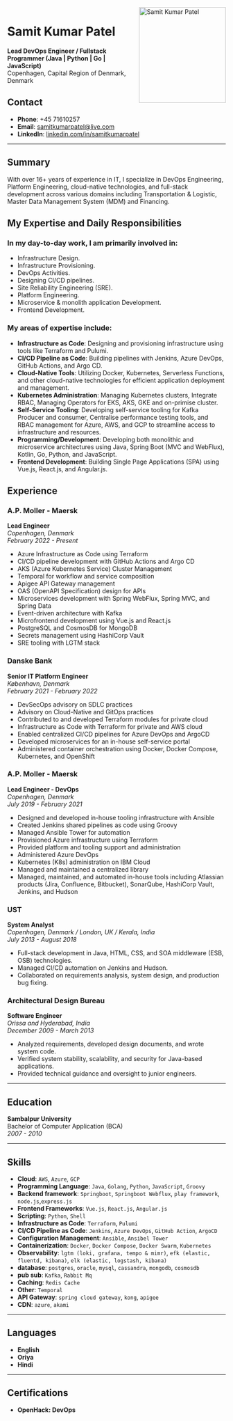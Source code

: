 <img align="right" width="200" height="220" src="https://avatars.githubusercontent.com/samitkumarpatel" style="display: block;" alt="Samit Kumar Patel">

# Samit Kumar Patel

**Lead DevOps Engineer / Fullstack Programmer (Java | Python | Go | JavaScript)**  
Copenhagen, Capital Region of Denmark, Denmark

## Contact
- **Phone**: +45 71610257  
- **Email**: [samitkumarpatel@live.com](mailto:samitkumarpatel@live.com)  
- **LinkedIn**: [linkedin.com/in/samitkumarpatel](https://www.linkedin.com/in/samitkumarpatel)

---

## Summary
With over 16+ years of experience in IT, I specialize in DevOps Engineering, Platform Engineering, cloud-native technologies, and full-stack development across various domains including Transportation & Logistic, Master Data Management System (MDM) and Financing.

## My Expertise and Daily Responsibilities

### In my day-to-day work, I am primarily involved in:
- Infrastructure Design.
- Infrastructure Provisioning.
- DevOps Activities.
- Designing CI/CD pipelines.
- Site Reliability Engineering (SRE).
- Platform Engineering.
- Microservice & monolith application Development.
- Frontend Development.

### My areas of expertise include:
- **Infrastructure as Code**: Designing and provisioning infrastructure using tools like Terraform and Pulumi.
- **CI/CD Pipeline as Code**: Building pipelines with Jenkins, Azure DevOps, GitHub Actions, and Argo CD.
- **Cloud-Native Tools**: Utilizing Docker, Kubernetes, Serverless Functions, and other cloud-native technologies for efficient application deployment and management.
- **Kubernetes Administration**: Managing Kubernetes clusters, Integrate RBAC, Managing Operators for EKS, AKS, GKE and on-primise cluster.
- **Self-Service Tooling**: Developing self-service tooling for Kafka Producer and consumer, Centralise performance testing tools, and RBAC management for Azure, AWS, and GCP to streamline access to infrastructure and resources.
- **Programming/Development**: Developing both monolithic and microservice architectures using Java, Spring Boot (MVC and WebFlux), Kotlin, Go, Python, and JavaScript.
- **Frontend Development**: Building Single Page Applications (SPA) using Vue.js, React.js, and Angular.js.


## Experience

### A.P. Moller - Maersk
**Lead Engineer**  
*Copenhagen, Denmark*  
_February 2022 - Present_  
- Azure Infrastructure as Code using Terraform
- CI/CD pipeline development with GitHub Actions and Argo CD
- AKS (Azure Kubernetes Service) Cluster Management
- Temporal for workflow and service composition
- Apigee API Gateway management
- OAS (OpenAPI Specification) design for APIs
- Microservices development with Spring WebFlux, Spring MVC, and Spring Data
- Event-driven architecture with Kafka
- Microfrontend development using Vue.js and React.js
- PostgreSQL and CosmosDB for MongoDB
- Secrets management using HashiCorp Vault
- SRE tooling with LGTM stack

### Danske Bank
**Senior IT Platform Engineer**  
*København, Denmark*  
_February 2021 - February 2022_  
- DevSecOps advisory on SDLC practices
- Advisory on Cloud-Native and GitOps practices
- Contributed to and developed Terraform modules for private cloud
- Infrastructure as Code with Terraform for private and AWS cloud
- Enabled centralized CI/CD pipelines for Azure DevOps and ArgoCD
- Developed microservices for an in-house self-service portal
- Administered container orchestration using Docker, Docker Compose, Kubernetes, and OpenShift


### A.P. Moller - Maersk
**Lead Engineer - DevOps**  
*Copenhagen, Denmark*  
_July 2019 - February 2021_  
- Designed and developed in-house tooling infrastructure with Ansible
- Created Jenkins shared pipelines as code using Groovy
- Managed Ansible Tower for automation
- Provisioned Azure infrastructure using Terraform
- Provided platform and tooling support and administration
- Administered Azure DevOps
- Kubernetes (K8s) administration on IBM Cloud
- Managed and maintained a centralized library
- Managed, maintained, and automated in-house tools including Atlassian products (Jira, Confluence, Bitbucket), SonarQube, HashiCorp Vault, Jenkins, and Hudson

### UST
**System Analyst**  
*Copenhagen, Denmark / London, UK / Kerala, India*  
_July 2013 - August 2018_  
- Full-stack development in Java, HTML, CSS, and SOA middleware (ESB, OSB) technologies.
- Managed CI/CD automation on Jenkins and Hudson.
- Collaborated on requirements analysis, system design, and production bug fixing.

### Architectural Design Bureau
**Software Engineer**  
*Orissa and Hyderabad, India*  
_December 2009 - March 2013_  
- Analyzed requirements, developed design documents, and wrote system code.
- Verified system stability, scalability, and security for Java-based applications.
- Provided technical guidance and oversight to junior engineers.

---

## Education
**Sambalpur University**  
Bachelor of Computer Application (BCA)  
_2007 - 2010_

---

## Skills
- **Cloud**: `AWS`, `Azure`, `GCP`
- **Programming Language**: `Java`, `Golang`, `Python`, `JavaScript`, `Groovy`
- **Backend framework**: `Springboot`, `Springboot Webflux`, `play framework`, `node.js`,`express.js`
- **Frontend Frameworks**: `Vue.js`, `React.js`, `Angular.js`
- **Scripting**: `Python`, `Shell`
- **Infrastructure as Code**: `Terraform`, `Pulumi`
- **CI/CD Pipeline as Code**: `Jenkins`, `Azure DevOps`, `GitHub Action`, `ArgoCD`
- **Configuration Management**: `Ansible`, `Ansibel Tower`
- **Containerization**: `Docker`, `Docker Compose`, `Docker Swarm`, `Kubernetes`
- **Observability**: `lgtm (loki, grafana, tempo & mimr)`, `efk (elastic, fluentd, kibana)`, `elk (elastic, logstash, kibana)`
- **database**: `postgres`, `oracle`, `mysql`, `cassandra`, `mongodb`, `cosmosdb`
- **pub sub**: `Kafka`, `Rabbit Mq`
- **Caching**: `Redis Cache`
- **Other**: `Temporal`
- **API Gateway**: `spring cloud gateway`, `kong`, `apigee`
- **CDN**: `azure`, `akami`

---

## Languages
- **English**
- **Oriya**
- **Hindi**

---

## Certifications
- **OpenHack: DevOps**
